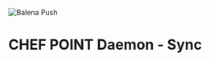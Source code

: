 ![Balena Push](https://github.com/ChefPoint/daemon-sync/workflows/Balena%20Push/badge.svg?branch=master)

# CHEF POINT Daemon - Sync
